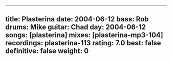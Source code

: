 
---
title: Plasterina
date: 2004-06-12
bass:	Rob
drums:	Mike
guitar:	Chad
day: 2004-06-12
songs: [plasterina]
mixes: [plasterina-mp3-104]
recordings: plasterina-113
rating: 7.0
best: false
definitive: false
weight: 0
---
